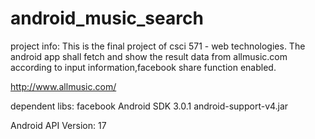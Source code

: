 android_music_search
====================

project info:
  This is the final project of csci 571 - web technologies.
  The android app shall fetch and show the result data from 
  allmusic.com according to input information,facebook share
  function enabled.
  
  http://www.allmusic.com/
  
dependent libs:
  facebook Android SDK 3.0.1
  android-support-v4.jar

Android API Version: 17
  
  
